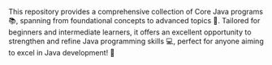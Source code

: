 This repository provides a comprehensive collection of Core Java programs 📚, spanning from foundational concepts to advanced topics 🚀. Tailored for beginners and intermediate learners, it offers an excellent opportunity to strengthen and refine Java programming skills 💻, perfect for anyone aiming to excel in Java development! 🌟

